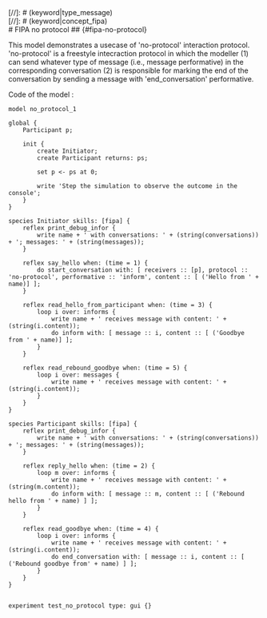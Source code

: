 [//]: # (keyword|skill_fipa)
<div class='gama-keyword-style' id ='107_0_1155_skill-fipa'></div>
[//]: # (keyword|type_message)
<div class='gama-keyword-style' id ='107_1_1557_type-message'></div>
[//]: # (keyword|concept_fipa)
<div class='gama-keyword-style' id ='107_2_43_concept-fipa'></div>
# FIPA no protocol ## {#fipa-no-protocol}


This model demonstrates a usecase of 'no-protocol' interaction protocol.
'no-protocol' is a freestyle intecraction protocol in which the modeller
(1) can send whatever type of message (i.e., message performative) in the corresponding conversation
(2) is responsible for marking the end of the conversation by sending a message with 'end_conversation' performative. 


Code of the model : 

```
model no_protocol_1

global {
	Participant p;
	
	init {
		create Initiator;
		create Participant returns: ps;
		
		set p <- ps at 0;
		
		write 'Step the simulation to observe the outcome in the console';
	}
}

species Initiator skills: [fipa] {
	reflex print_debug_infor {
		write name + ' with conversations: ' + (string(conversations)) + '; messages: ' + (string(messages));
	}

	reflex say_hello when: (time = 1) {
		do start_conversation with: [ receivers :: [p], protocol :: 'no-protocol', performative :: 'inform', content :: [ ('Hello from ' + name)] ];
	}
	
	reflex read_hello_from_participant when: (time = 3) {
		loop i over: informs {
			write name + ' receives message with content: ' + (string(i.content));
			do inform with: [ message :: i, content :: [ ('Goodbye from ' + name)] ];
		}
	}
	
	reflex read_rebound_goodbye when: (time = 5) {
		loop i over: messages {
			write name + ' receives message with content: ' + (string(i.content));
		}
	}
}

species Participant skills: [fipa] {
	reflex print_debug_infor {
		write name + ' with conversations: ' + (string(conversations)) + '; messages: ' + (string(messages));
	}

	reflex reply_hello when: (time = 2) {
		loop m over: informs {
			write name + ' receives message with content: ' + (string(m.content));
			do inform with: [ message :: m, content :: [ ('Rebound hello from ' + name) ] ];
		}
	}
	
	reflex read_goodbye when: (time = 4) {
		loop i over: informs {
			write name + ' receives message with content: ' + (string(i.content));
			do end_conversation with: [ message :: i, content :: [ ('Rebound goodbye from' + name) ] ];
		}
	}
}


experiment test_no_protocol type: gui {}
```